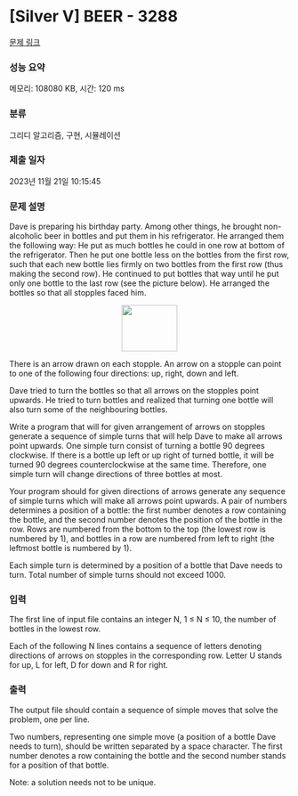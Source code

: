 # [Silver V] BEER - 3288 

[문제 링크](https://www.acmicpc.net/problem/3288) 

### 성능 요약

메모리: 108080 KB, 시간: 120 ms

### 분류

그리디 알고리즘, 구현, 시뮬레이션

### 제출 일자

2023년 11월 21일 10:15:45

### 문제 설명

<p>Dave is preparing his birthday party. Among other things, he brought non-alcoholic beer in bottles and put them in his refrigerator. He arranged them the following way: He put as much bottles he could in one row at bottom of the refrigerator. Then he put one bottle less on the bottles from the first row, such that each new bottle lies firmly on two bottles from the first row (thus making the second row). He continued to put bottles that way until he put only one bottle to the last row (see the picture below). He arranged the bottles so that all stopples faced him.</p>

<p style="text-align: center;"><img alt="" src="https://upload.acmicpc.net/adcdfe57-f6c9-432c-b721-4f579b762ad3/-/preview/" style="width: 100px; height: 83px;"></p>

<p>There is an arrow drawn on each stopple. An arrow on a stopple can point to one of the following four directions: up, right, down and left.</p>

<p>Dave tried to turn the bottles so that all arrows on the stopples point upwards. He tried to turn bottles and realized that turning one bottle will also turn some of the neighbouring bottles.</p>

<p>Write a program that will for given arrangement of arrows on stopples generate a sequence of simple turns that will help Dave to make all arrows point upwards. One simple turn consist of turning a bottle 90 degrees clockwise. If there is a bottle up left or up right of turned bottle, it will be turned 90 degrees counterclockwise at the same time. Therefore, one simple turn will change directions of three bottles at most.</p>

<p>Your program should for given directions of arrows generate any sequence of simple turns which will make all arrows point upwards. A pair of numbers determines a position of a bottle: the first number denotes a row containing the bottle, and the second number denotes the position of the bottle in the row. Rows are numbered from the bottom to the top (the lowest row is numbered by 1), and bottles in a row are numbered from left to right (the leftmost bottle is numbered by 1).</p>

<p>Each simple turn is determined by a position of a bottle that Dave needs to turn. Total number of simple turns should not exceed 1000.</p>

### 입력 

 <p>The first line of input file contains an integer N, 1 ≤ N ≤ 10, the number of bottles in the lowest row.</p>

<p>Each of the following N lines contains a sequence of letters denoting directions of arrows on stopples in the corresponding row. Letter U stands for up, L for left, D for down and R for right.</p>

### 출력 

 <p>The output file should contain a sequence of simple moves that solve the problem, one per line.</p>

<p>Two numbers, representing one simple move (a position of a bottle Dave needs to turn), should be written separated by a space character. The first number denotes a row containing the bottle and the second number stands for a position of that bottle.</p>

<p>Note: a solution needs not to be unique.</p>

